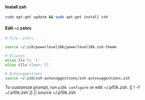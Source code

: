#### Install zsh
```bash
sudo apt-get update && sudo apt-get install zsh
```

#### Edit ~/.zshrc

```zsh
# File .zshrc

source ~/.zsh/powerlevel10k/powerlevel10k.zsh-theme

# Aliases
alias ll='ls -l'
alias cll='clear; ll'

# Autosuggestions
source ~/.zsh/zsh-autosuggestions/zsh-autosuggestions.zsh

```
To customize prompt, run `p10k configure` or edit ~/.p10k.zsh.
[[ ! -f ~/.p10k.zsh ]] || source ~/.p10k.zsh
